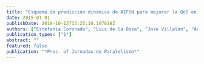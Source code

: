 ```yaml
---
title: "Esquema de predicción dinámica de AIFSN para mejorar la QoS en redes IEEE 802.11"
date: 2015-01-01
publishDate: 2019-10-13T13:25:10.107618Z
authors: ["Estefania Coronado", "Luis de la Ossa", "Jose Villalón", "Antonio Garrido"]
publication_types: ["1"]
abstract: ""
featured: false
publication: "*Proc. of Jornadas de Paralelismo*"
---
```


